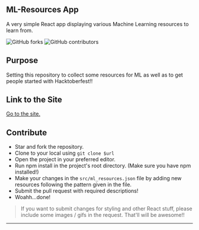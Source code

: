 ## ML-Resources App

A very simple React app displaying various Machine Learning resources to learn from.

![GitHub forks](https://img.shields.io/github/forks/Parasgupta44/ml-resources-react?style=social)
![GitHub contributors](https://img.shields.io/github/contributors/Parasgupta44/ml-resources-react?style=plastic)

## Purpose

Setting this repository to collect some resources for ML as well as to get people started with Hacktoberfest!!

## Link to the Site

[Go to the site.](https://sharp-gates-258dae.netlify.app/)

## Contribute

- Star and fork the repository.
- Clone to your local using `git clone $url`
- Open the project in your preferred editor.
- Run npm install in the project's root directory. (Make sure you have npm installed!)
- Make your changes in the `src/ml_resources.json` file by adding new resources following the pattern given in the file.
- Submit the pull request with required descriptions!
- Woahh...done!

> If you want to submit changes for styling and other React stuff, please include some images / gifs in the request. That'll will be awesome!!

---
